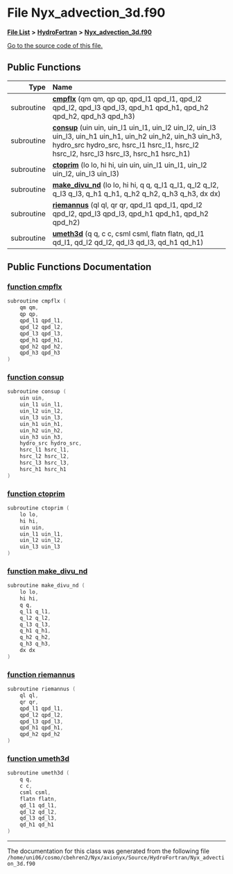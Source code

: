 
# File Nyx\_advection\_3d.f90


[**File List**](files.md) **>** [**HydroFortran**](dir_1fab266cd447ad3f3624320661f845f1.md) **>** [**Nyx\_advection\_3d.f90**](Nyx__advection__3d_8f90.md)

[Go to the source code of this file.](Nyx__advection__3d_8f90_source.md)


















## Public Functions

| Type | Name |
| ---: | :--- |
|  subroutine | [**cmpflx**](Nyx__advection__3d_8f90.md#function-cmpflx) (qm qm, qp qp, qpd\_l1 qpd\_l1, qpd\_l2 qpd\_l2, qpd\_l3 qpd\_l3, qpd\_h1 qpd\_h1, qpd\_h2 qpd\_h2, qpd\_h3 qpd\_h3) <br> |
|  subroutine | [**consup**](Nyx__advection__3d_8f90.md#function-consup) (uin uin, uin\_l1 uin\_l1, uin\_l2 uin\_l2, uin\_l3 uin\_l3, uin\_h1 uin\_h1, uin\_h2 uin\_h2, uin\_h3 uin\_h3, hydro\_src hydro\_src, hsrc\_l1 hsrc\_l1, hsrc\_l2 hsrc\_l2, hsrc\_l3 hsrc\_l3, hsrc\_h1 hsrc\_h1) <br> |
|  subroutine | [**ctoprim**](Nyx__advection__3d_8f90.md#function-ctoprim) (lo lo, hi hi, uin uin, uin\_l1 uin\_l1, uin\_l2 uin\_l2, uin\_l3 uin\_l3) <br> |
|  subroutine | [**make\_divu\_nd**](Nyx__advection__3d_8f90.md#function-make-divu-nd) (lo lo, hi hi, q q, q\_l1 q\_l1, q\_l2 q\_l2, q\_l3 q\_l3, q\_h1 q\_h1, q\_h2 q\_h2, q\_h3 q\_h3, dx dx) <br> |
|  subroutine | [**riemannus**](Nyx__advection__3d_8f90.md#function-riemannus) (ql ql, qr qr, qpd\_l1 qpd\_l1, qpd\_l2 qpd\_l2, qpd\_l3 qpd\_l3, qpd\_h1 qpd\_h1, qpd\_h2 qpd\_h2) <br> |
|  subroutine | [**umeth3d**](Nyx__advection__3d_8f90.md#function-umeth3d) (q q, c c, csml csml, flatn flatn, qd\_l1 qd\_l1, qd\_l2 qd\_l2, qd\_l3 qd\_l3, qd\_h1 qd\_h1) <br> |








## Public Functions Documentation


### <a href="#function-cmpflx" id="function-cmpflx">function cmpflx </a>


```cpp
subroutine cmpflx (
    qm qm,
    qp qp,
    qpd_l1 qpd_l1,
    qpd_l2 qpd_l2,
    qpd_l3 qpd_l3,
    qpd_h1 qpd_h1,
    qpd_h2 qpd_h2,
    qpd_h3 qpd_h3
) 
```



### <a href="#function-consup" id="function-consup">function consup </a>


```cpp
subroutine consup (
    uin uin,
    uin_l1 uin_l1,
    uin_l2 uin_l2,
    uin_l3 uin_l3,
    uin_h1 uin_h1,
    uin_h2 uin_h2,
    uin_h3 uin_h3,
    hydro_src hydro_src,
    hsrc_l1 hsrc_l1,
    hsrc_l2 hsrc_l2,
    hsrc_l3 hsrc_l3,
    hsrc_h1 hsrc_h1
) 
```



### <a href="#function-ctoprim" id="function-ctoprim">function ctoprim </a>


```cpp
subroutine ctoprim (
    lo lo,
    hi hi,
    uin uin,
    uin_l1 uin_l1,
    uin_l2 uin_l2,
    uin_l3 uin_l3
) 
```



### <a href="#function-make-divu-nd" id="function-make-divu-nd">function make\_divu\_nd </a>


```cpp
subroutine make_divu_nd (
    lo lo,
    hi hi,
    q q,
    q_l1 q_l1,
    q_l2 q_l2,
    q_l3 q_l3,
    q_h1 q_h1,
    q_h2 q_h2,
    q_h3 q_h3,
    dx dx
) 
```



### <a href="#function-riemannus" id="function-riemannus">function riemannus </a>


```cpp
subroutine riemannus (
    ql ql,
    qr qr,
    qpd_l1 qpd_l1,
    qpd_l2 qpd_l2,
    qpd_l3 qpd_l3,
    qpd_h1 qpd_h1,
    qpd_h2 qpd_h2
) 
```



### <a href="#function-umeth3d" id="function-umeth3d">function umeth3d </a>


```cpp
subroutine umeth3d (
    q q,
    c c,
    csml csml,
    flatn flatn,
    qd_l1 qd_l1,
    qd_l2 qd_l2,
    qd_l3 qd_l3,
    qd_h1 qd_h1
) 
```



------------------------------
The documentation for this class was generated from the following file `/home/uni06/cosmo/cbehren2/Nyx/axionyx/Source/HydroFortran/Nyx_advection_3d.f90`